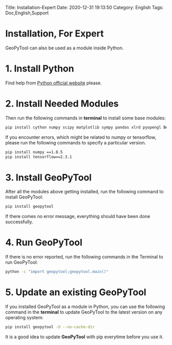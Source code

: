 Title: Installation-Expert
Date: 2020-12-31 19:13:50
Category: English
Tags: Doc,English,Support

# Installation, For Expert 

GeoPyTool can also be used as a module inside Python.

# 1. Install Python

Find help from [Python official website](https://www.python.org/downloads/) please.

# 2. Install Needed Modules

Then run the following commands in **terminal** to install some base modules:
```Bash
pip install cython numpy scipy matplotlib sympy pandas xlrd pyopengl BeautifulSoup4 pyqt5 scikit-learn requests tensorflow torch keras tqdm gym DRL
```

If you encounter errors, which might be related to numpy or tensorflow, please run the following commands to specify a particular version.
```Bash
pip install numpy ==1.8.5
pip install tensorflow==2.3.1
```

# 3. Install GeoPyTool

After all the modules above getting installed, run the following command to install GeoPyTool:
```Bash
pip install geopytool
```

If there comes no error message, everything should have been done successfully.

# 4. Run GeoPyTool

If there is no error reported, run the following commands in the Terminal to run GeoPyTool:
```Bash
python -c "import geopytool;geopytool.main()"
```

# 5. Update an existing GeoPyTool

If you installed GeoPyTool as a module in Python, you can use the following command in the **terminal** to update GeoPyTool to the latest version on any operating system:
```Bash
pip install geopytool -U --no-cache-dir
```

It is a good idea to update **GeoPyTool** with pip everytime before you use it.


